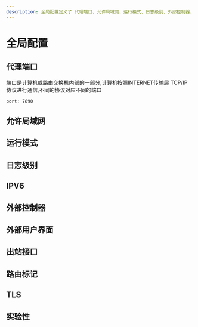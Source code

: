 ```yaml
---
description: 全局配置定义了 代理端口、允许局域网、运行模式、日志级别、外部控制器、外部用户界面、身份验证和实验性功能等
---
```


# 全局配置

## 代理端口

端口是计算机或路由交换机内部的一部分,计算机按照INTERNET传输层 TCP/IP 协议进行通信,不同的协议对应不同的端口

`port: 7890` &#x20;

## 允许局域网



## 运行模式



## 日志级别



## IPV6



## 外部控制器



## 外部用户界面



## 出站接口



## 路由标记



## TLS



## 实验性

